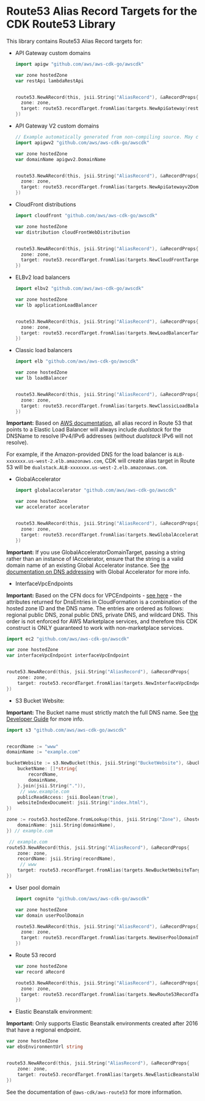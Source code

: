 # Route53 Alias Record Targets for the CDK Route53 Library

This library contains Route53 Alias Record targets for:

* API Gateway custom domains

  ```go
  import apigw "github.com/aws/aws-cdk-go/awscdk"

  var zone hostedZone
  var restApi lambdaRestApi


  route53.NewARecord(this, jsii.String("AliasRecord"), &aRecordProps{
  	zone: zone,
  	target: route53.recordTarget.fromAlias(targets.NewApiGateway(restApi)),
  })
  ```
* API Gateway V2 custom domains

  ```go
  // Example automatically generated from non-compiling source. May contain errors.
  import apigwv2 "github.com/aws/aws-cdk-go/awscdk"

  var zone hostedZone
  var domainName apigwv2.DomainName


  route53.NewARecord(this, jsii.String("AliasRecord"), &aRecordProps{
  	zone: zone,
  	target: route53.recordTarget.fromAlias(targets.NewApiGatewayv2DomainProperties(domainName.regionalDomainName, domainName.regionalHostedZoneId)),
  })
  ```
* CloudFront distributions

  ```go
  import cloudfront "github.com/aws/aws-cdk-go/awscdk"

  var zone hostedZone
  var distribution cloudFrontWebDistribution


  route53.NewARecord(this, jsii.String("AliasRecord"), &aRecordProps{
  	zone: zone,
  	target: route53.recordTarget.fromAlias(targets.NewCloudFrontTarget(distribution)),
  })
  ```
* ELBv2 load balancers

  ```go
  import elbv2 "github.com/aws/aws-cdk-go/awscdk"

  var zone hostedZone
  var lb applicationLoadBalancer


  route53.NewARecord(this, jsii.String("AliasRecord"), &aRecordProps{
  	zone: zone,
  	target: route53.recordTarget.fromAlias(targets.NewLoadBalancerTarget(lb)),
  })
  ```
* Classic load balancers

  ```go
  import elb "github.com/aws/aws-cdk-go/awscdk"

  var zone hostedZone
  var lb loadBalancer


  route53.NewARecord(this, jsii.String("AliasRecord"), &aRecordProps{
  	zone: zone,
  	target: route53.recordTarget.fromAlias(targets.NewClassicLoadBalancerTarget(lb)),
  })
  ```

**Important:** Based on [AWS documentation](https://aws.amazon.com/de/premiumsupport/knowledge-center/alias-resource-record-set-route53-cli/), all alias record in Route 53 that points to a Elastic Load Balancer will always include *dualstack* for the DNSName to resolve IPv4/IPv6 addresses (without *dualstack* IPv6 will not resolve).

For example, if the Amazon-provided DNS for the load balancer is `ALB-xxxxxxx.us-west-2.elb.amazonaws.com`, CDK will create alias target in Route 53 will be `dualstack.ALB-xxxxxxx.us-west-2.elb.amazonaws.com`.

* GlobalAccelerator

  ```go
  import globalaccelerator "github.com/aws/aws-cdk-go/awscdk"

  var zone hostedZone
  var accelerator accelerator


  route53.NewARecord(this, jsii.String("AliasRecord"), &aRecordProps{
  	zone: zone,
  	target: route53.recordTarget.fromAlias(targets.NewGlobalAcceleratorTarget(accelerator)),
  })
  ```

**Important:** If you use GlobalAcceleratorDomainTarget, passing a string rather than an instance of IAccelerator, ensure that the string is a valid domain name of an existing Global Accelerator instance.
See [the documentation on DNS addressing](https://docs.aws.amazon.com/global-accelerator/latest/dg/dns-addressing-custom-domains.dns-addressing.html) with Global Accelerator for more info.

* InterfaceVpcEndpoints

**Important:** Based on the CFN docs for VPCEndpoints - [see here](https://docs.aws.amazon.com/AWSCloudFormation/latest/UserGuide/aws-resource-ec2-vpcendpoint.html#aws-resource-ec2-vpcendpoint-return-values) - the attributes returned for DnsEntries in CloudFormation is a combination of the hosted zone ID and the DNS name. The entries are ordered as follows: regional public DNS, zonal public DNS, private DNS, and wildcard DNS. This order is not enforced for AWS Marketplace services, and therefore this CDK construct is ONLY guaranteed to work with non-marketplace services.

```go
import ec2 "github.com/aws/aws-cdk-go/awscdk"

var zone hostedZone
var interfaceVpcEndpoint interfaceVpcEndpoint


route53.NewARecord(this, jsii.String("AliasRecord"), &aRecordProps{
	zone: zone,
	target: route53.recordTarget.fromAlias(targets.NewInterfaceVpcEndpointTarget(interfaceVpcEndpoint)),
})
```

* S3 Bucket Website:

**Important:** The Bucket name must strictly match the full DNS name.
See [the Developer Guide](https://docs.aws.amazon.com/Route53/latest/DeveloperGuide/getting-started.html) for more info.

```go
import s3 "github.com/aws/aws-cdk-go/awscdk"


recordName := "www"
domainName := "example.com"

bucketWebsite := s3.NewBucket(this, jsii.String("BucketWebsite"), &bucketProps{
	bucketName: []*string{
		recordName,
		domainName,
	}.join(jsii.String(".")),
	 // www.example.com
	publicReadAccess: jsii.Boolean(true),
	websiteIndexDocument: jsii.String("index.html"),
})

zone := route53.hostedZone.fromLookup(this, jsii.String("Zone"), &hostedZoneProviderProps{
	domainName: jsii.String(domainName),
}) // example.com

 // example.com
route53.NewARecord(this, jsii.String("AliasRecord"), &aRecordProps{
	zone: zone,
	recordName: jsii.String(recordName),
	 // www
	target: route53.recordTarget.fromAlias(targets.NewBucketWebsiteTarget(bucketWebsite)),
})
```

* User pool domain

  ```go
  import cognito "github.com/aws/aws-cdk-go/awscdk"

  var zone hostedZone
  var domain userPoolDomain

  route53.NewARecord(this, jsii.String("AliasRecord"), &aRecordProps{
  	zone: zone,
  	target: route53.recordTarget.fromAlias(targets.NewUserPoolDomainTarget(domain)),
  })
  ```
* Route 53 record

  ```go
  var zone hostedZone
  var record aRecord

  route53.NewARecord(this, jsii.String("AliasRecord"), &aRecordProps{
  	zone: zone,
  	target: route53.recordTarget.fromAlias(targets.NewRoute53RecordTarget(record)),
  })
  ```
* Elastic Beanstalk environment:

**Important:** Only supports Elastic Beanstalk environments created after 2016 that have a regional endpoint.

```go
var zone hostedZone
var ebsEnvironmentUrl string


route53.NewARecord(this, jsii.String("AliasRecord"), &aRecordProps{
	zone: zone,
	target: route53.recordTarget.fromAlias(targets.NewElasticBeanstalkEnvironmentEndpointTarget(ebsEnvironmentUrl)),
})
```

See the documentation of `@aws-cdk/aws-route53` for more information.
